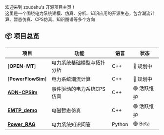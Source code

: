 欢迎来到 zoudehu's 开源项目主页！  
这里是一个围绕电力系统建模、仿真、分析、知识应用的开源生态，包含潮流计算、暂态仿真、CPS仿真、知识图谱等多个方向

## 📦 项目总览

| 项目 | 功能 | 语言 | 状态 |
|------|------|------|------|
| [**OPEN-MT**]| 电力系统基础模型与拓扑分析 | C++ | 🔄 规划中  |
| [**PowerFlowSim**] | 电力系统潮流计算 | C++ | 🔄 规划中 |
| [**ADN-CPSim**](https://github.com/zoudehupowersystem/ADN-CPSim) | 事件驱动的电力系统CPS仿真 | C++ | 🟢 活跃维护 |
| [**EMTP_demo**](https://github.com/zoudehupowersystem/EMTP_demo) | 电磁暂态仿真 | C++ | 🟢 活跃维护 |
| [**Power_RAG**](https://github.com/zoudehupowersystem/Power_RAG) | 电力系统知识问答 | Python | 🟢 Beta |

